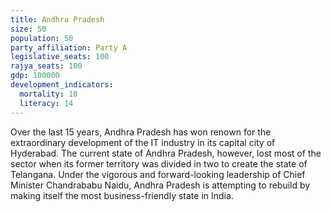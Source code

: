 ```yaml
---
title: Andhra Pradesh
size: 50
population: 50
party_affiliation: Party A
legislative_seats: 100
rajya_seats: 100
gdp: 100000
development_indicators:
  mortality: 10
  literacy: 14
---
```


Over the last 15 years, Andhra Pradesh has won renown for the extraordinary development of the IT industry in its capital city of Hyderabad. The current state of Andhra Pradesh, however, lost most of the sector when its former territory was divided in two to create the state of Telangana. Under the vigorous and forward-looking leadership of Chief Minister Chandrababu Naidu, Andhra Pradesh is attempting to rebuild by making itself the most business-friendly state in India.